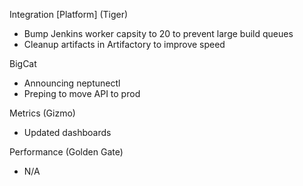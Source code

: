 


Integration [Platform] (Tiger)
- Bump Jenkins worker capsity to 20 to prevent large build queues
- Cleanup artifacts in Artifactory to improve speed

BigCat
- Announcing neptunectl
- Preping to move API to prod

Metrics (Gizmo)
- Updated dashboards

Performance (Golden Gate)
- N/A


<!--stackedit_data:
eyJoaXN0b3J5IjpbLTIxMjgzNTAzNTUsLTE0OTU3NTM5NjcsLT
U3MTkyNjk4NSw2ODI3NzY2MzVdfQ==
-->